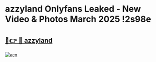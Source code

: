 # azzyland Onlyfans Leaked - New Video & Photos March 2025 !2s98e

# <h2><a href="https://9kweh4.iuczelnia.edu.pl?title=azzyland&ref=2s98e">🔗👉 🔴 azzyland</a></h2>

[![acn](https://github.com/user-attachments/assets/0f9c940e-d8b0-45ae-aac7-cd30a18b3e1c)](https://9kweh4.iuczelnia.edu.pl?title=azzyland&ref=2s98e)


